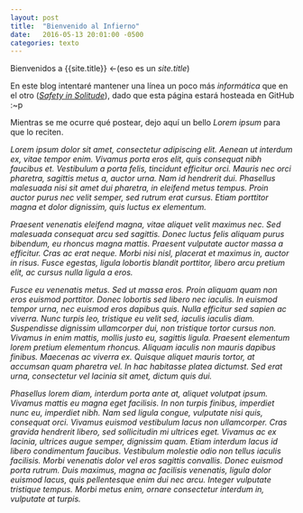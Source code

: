 ```yaml
---
layout: post
title:  "Bienvenido al Infierno"
date:   2016-05-13 20:01:00 -0500
categories: texto
---
```


Bienvenidos a {{site.title}} <-(eso es un *site.title*)

En este blog intentaré mantener una línea un poco más *informática* que en el otro (*[Safety in Solitude](http://safetyinsolitude.blogspot.mx/)*), dado que esta página estará hosteada en GitHub :~p

Mientras se me ocurre qué postear, dejo aquí un bello *Lorem ipsum* para que lo reciten.

*Lorem ipsum dolor sit amet, consectetur adipiscing elit. Aenean ut interdum ex, vitae tempor enim. Vivamus porta eros elit, quis consequat nibh faucibus et. Vestibulum a porta felis, tincidunt efficitur orci. Mauris nec orci pharetra, sagittis metus a, auctor urna. Nam id hendrerit dui. Phasellus malesuada nisi sit amet dui pharetra, in eleifend metus tempus. Proin auctor purus nec velit semper, sed rutrum erat cursus. Etiam porttitor magna et dolor dignissim, quis luctus ex elementum.*

*Praesent venenatis eleifend magna, vitae aliquet velit maximus nec. Sed malesuada consequat arcu sed sagittis. Donec luctus felis aliquam purus bibendum, eu rhoncus magna mattis. Praesent vulputate auctor massa a efficitur. Cras ac erat neque. Morbi nisi nisl, placerat et maximus in, auctor in risus. Fusce egestas, ligula lobortis blandit porttitor, libero arcu pretium elit, ac cursus nulla ligula a eros.*

*Fusce eu venenatis metus. Sed ut massa eros. Proin aliquam quam non eros euismod porttitor. Donec lobortis sed libero nec iaculis. In euismod tempor urna, nec euismod eros dapibus quis. Nulla efficitur sed sapien ac viverra. Nunc turpis leo, tristique eu velit sed, iaculis iaculis diam. Suspendisse dignissim ullamcorper dui, non tristique tortor cursus non. Vivamus in enim mattis, mollis justo eu, sagittis ligula. Praesent elementum lorem pretium elementum rhoncus. Aliquam iaculis non mauris dapibus finibus. Maecenas ac viverra ex. Quisque aliquet mauris tortor, at accumsan quam pharetra vel. In hac habitasse platea dictumst. Sed erat urna, consectetur vel lacinia sit amet, dictum quis dui.*

*Phasellus lorem diam, interdum porta ante at, aliquet volutpat ipsum. Vivamus mattis eu magna eget facilisis. In non turpis finibus, imperdiet nunc eu, imperdiet nibh. Nam sed ligula congue, vulputate nisi quis, consequat orci. Vivamus euismod vestibulum lacus non ullamcorper. Cras gravida hendrerit libero, sed sollicitudin mi ultrices eget. Vivamus ac ex lacinia, ultrices augue semper, dignissim quam. Etiam interdum lacus id libero condimentum faucibus. Vestibulum molestie odio non tellus iaculis facilisis. Morbi venenatis dolor vel eros sagittis convallis. Donec euismod porta rutrum. Duis maximus, magna ac facilisis venenatis, ligula dolor euismod lacus, quis pellentesque enim dui nec arcu. Integer vulputate tristique tempus. Morbi metus enim, ornare consectetur interdum in, vulputate at turpis.*

